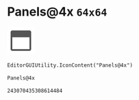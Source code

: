 # Panels@4x `64x64`
<img src="/img/Panels@4x.png" width=64 height=64>

``` CSharp
EditorGUIUtility.IconContent("Panels@4x")
```
```
Panels@4x
```
```
243070435308614484
```
